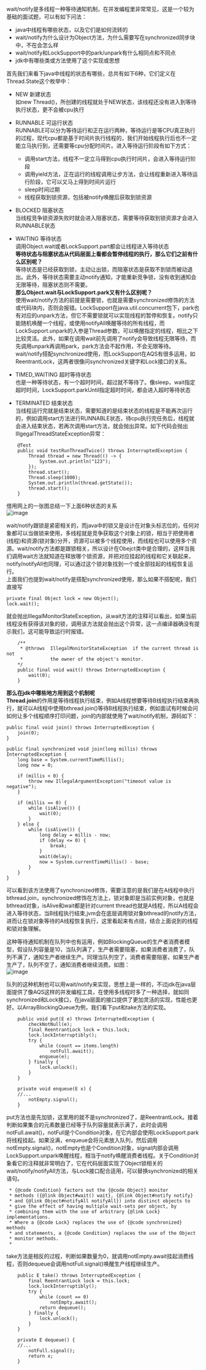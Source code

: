 wait/notify是多线程一种等待通知机制，在并发编程里非常常见，这是一个较为基础的面试题，可以有如下问法：   
- java中线程有哪些状态，以及它们是如何流转的   
- wait/notify为什么设计为Object方法，为什么需要写在synchronized同步块中，不在会怎么样       
- wait/notify和LockSupport中的park/unpark有什么相同点和不同点    
- jdk中有哪些类或方法使用了这个实现或思想          

首先我们来看下java中线程的状态有哪些，总共有如下6种，它们定义在Thread.State这个枚举中：   
- NEW 新建状态     
如new Thread()，所创建的线程就处于NEW状态，该线程还没有进入到等待执行状态，更不会被cpu执行    

- RUNNABLE 可运行状态    
RUNNABLE可以分为等待运行和正在运行两种，等待运行是等CPU真正执行的过程，现代cpu都是基于时间片执行线程的，我们开始线程执行后也不一定能立马执行到，还需要等cpu分配时间片。进入等待运行阶段有如下方式：   
    - 调用start方法，线程不一定立马得到cpu执行时间片，会进入等待运行阶段
    - 调用yield方法，正在运行的线程调用让步方法，会让线程重新进入等待运行阶段，它可以又马上得到时间片运行    
    - sleep时间过期
    - 线程获取到锁资源，包括被notify唤醒后获取到锁资源   
    
- BLOCKED 阻塞状态    
当线程竞争锁资源失败时就会进入阻塞状态，需要等待获取到锁资源才会进入RUNNABLE状态        

- WAITING 等待状态    
调用Object.wait或者LockSupport.part都会让线程进入等待状态     
**等待状态与阻塞状态从代码层面上看都会暂停线程的执行，那么它们之前有什么区别呢？**    
等待状态是已经获取到锁，主动让出锁，而阻塞状态是获取不到锁而被动退出。此外，等待状态需要主动notify通知，才能重新竞争锁，没有收到通知会无限等待，阻塞状态则不需要。     
**那么Object.wait与LockSupport.park又有什么区别呢？**     
使用wait/notify方法的前提是需要锁，也就是需要synchronized修饰的方法或代码块内，否则会报错。LockSupport在java.util.concurrent包下，park也有对应的unpark方法，但它不需要锁就可以实现线程的暂停和恢复。notify只能随机唤醒一个线程，或使用notifyAll唤醒等待的所有线程，而LockSupport.unpark的入参是Thread参数，可以唤醒指定的线程，相比之下比较灵活。此外，如果在调用wait前先调用了notify会导致线程无限等待，而先调用unpark再调用park，park方法会不起作用，不会无限等待。wait/notify搭配synchronized使用，而LockSupport在AQS有很多运用，如ReentrantLock，这两者很像问synchronized关键字和Lock接口的关系。        

- TIMED_WAITING 超时等待状态     
也是一种等待状态，有一个超时时间，超过就不等待了。像sleep，wait指定超时时间，LockSupport.parkUntil指定超时时间，都会进入超时等待状态    

- TERMINATED 结束状态    
当线程运行完就是结束状态，需要知道的是结束状态的线程是不能再次运行的，例如调用start方法进行RUNNABLE状态，待cpu执行完任务后，线程就会进入结束状态，若再次调用start方法，就会抛出异常。如下代码会抛出IllgegalThreadStateException异常：   
```
	@Test
	public void testRunThreadTwice() throws InterruptedException {
		Thread thread = new Thread(() -> {
			System.out.println("123");
		});
		thread.start();
		Thread.sleep(1000);
		System.out.println(thread.getState());
		thread.start();
	}
```

借用网上的一张图总结一下上面6种状态的关系     
![image](https://github.com/jmilktea/jtea/blob/master/%E9%9D%A2%E8%AF%95/images/wait-notify-1.png)     

wait/notify跟锁是紧密相关的，而java中的锁又是设计在对象头标志位的，任何对象都可以当做锁来使用，多线程就是竞争获取这个对象上的锁，相当于把使用者(线程)和资源(锁对象)分开，资源可以被多个线程使用，而线程也可以使用多个资源。wait/notify方法都是跟锁相关，所以设计在Obejct类中是合理的，这样当我们调用wait方法就知道在释放哪个锁资源，并把对应挂起的线程和它关联起来，notify/notifyAll也同理，可以通过这个锁对象找到一个或全部挂起的线程恢复运行。    
上面我们也提到wait/notify是搭配synchronized使用，那么如果不搭配呢，我们直接写    
```
private final Object lock = new Object();
lock.wait();   
```
就会抛出IllegalMonitorStateException，从wait方法的注释可以看出，如果当前线程没有获得该对象的锁，调用该方法就会抛出这个异常，这一点编译器确没有提示我们，这可能导致运行时报错。    
```
    /**   
     * @throws  IllegalMonitorStateException  if the current thread is not
     *          the owner of the object's monitor.
    */
    public final void wait() throws InterruptedException {
        wait(0);
    }
```

**那么在jdk中哪些地方用到这个机制呢**    
**Thread.join**的作用是等待线程执行结束，例如A线程想要等待B线程执行结束再执行，就可以A线程中使用bthread.join()等待B线程执行结束，例如面试有时候会问如何让多个线程顺序打印问题，join的内部就使用了wait/notify机制，源码如下：    
```
public final void join() throws InterruptedException {
    join(0);
}

public final synchronized void join(long millis) throws InterruptedException {
    long base = System.currentTimeMillis();
    long now = 0;

    if (millis < 0) {
        throw new IllegalArgumentException("timeout value is negative");
    }

    if (millis == 0) {
        while (isAlive()) {
            wait(0);
        }
    } else {
        while (isAlive()) {
            long delay = millis - now;
            if (delay <= 0) {
                break;
            }
            wait(delay);
            now = System.currentTimeMillis() - base;
        }
    }
}
```
可以看到该方法使用了synchronized修饰，需要注意的是我们是在A线程中执行bthread.join，synchronized修饰在方法上，锁对象即是当前实例对象，也就是bthread对象，isAlive和wait都是针对current thread也就是A线程，所以A线程会进入等待状态，当B线程执行结束,jvm会在底层调用锁对象bthread的notify方法，进而让在锁对象等待的A线程恢复执行，这里看起来有点绕，结合上面说到的线程和锁对象理解。   

这种等待通知机制在队列中也有运用，例如BlockingQueue的生产者消费者模型，假设队列容量是10，当队列满了，生产者需要阻塞，如果消费者消费了，队列不满了，通知生产者继续生产。同理当队列空了，消费者需要阻塞，如果生产者生产了，队列不空了，通知消费者继续消费。如图：   
![image](https://github.com/jmilktea/jtea/blob/master/%E9%9D%A2%E8%AF%95/images/wait-notify-2.png)      

队列的这种机制也可以用wait/notify来实现，思想上是一样的，不过jdk在java层面提供了像AQS这样的并发编程工具，在使用多线程时多了一种选择，就如同synchronized和Lock接口，在java层面的接口提供了更加灵活的实现，性能也更好。以ArrayBlockingQueue为例，我们看下put和take方法的实现。    
```
    public void put(E e) throws InterruptedException {
        checkNotNull(e);
        final ReentrantLock lock = this.lock;
        lock.lockInterruptibly();
        try {
            while (count == items.length)
                notFull.await();
            enqueue(e);
        } finally {
            lock.unlock();
        }
    }

    private void enqueue(E x) {
	//...
        notEmpty.signal();
    }
```
put方法也是先加锁，这里用的就不是synchronized了，是ReentrantLock。接着判断如果集合的元素数量已经等于队列容量就表示满了，此时会调用notFull.await()，notFull是个Condition对象，在它内部会使用LockSupport.park将线程挂起。如果没满，enqueue会将元素放入队列，然后调用notEmpty.signal()，notEmpty也是个Condition对象，signal内部会调用LockSupport.unpark唤醒线程，相当于notify唤醒消费者线程。关于Condition对象看它的注释就非常明白了，它在代码层面实现了Object锁相关的wait/notify/notifyAll方法，与Lock接口配合适用，可以替换synchronized的相关语句。      
```
 * {@code Condition} factors out the {@code Object} monitor
 * methods ({@link Object#wait() wait}, {@link Object#notify notify}
 * and {@link Object#notifyAll notifyAll}) into distinct objects to
 * give the effect of having multiple wait-sets per object, by
 * combining them with the use of arbitrary {@link Lock} implementations.
 * Where a {@code Lock} replaces the use of {@code synchronized} methods
 * and statements, a {@code Condition} replaces the use of the Object
 * monitor methods.
 *
```
take方法是相反的过程，判断如果数量为0，就调用notEmpty.await挂起消费线程，否则dequeue会调用notFull.signal()唤醒生产线程继续生产。      
```
    public E take() throws InterruptedException {
        final ReentrantLock lock = this.lock;
        lock.lockInterruptibly();
        try {
            while (count == 0)
                notEmpty.await();
            return dequeue();
        } finally {
            lock.unlock();
        }
    }

    private E dequeue() {
	//...
        notFull.signal();
        return x;
    }
```






